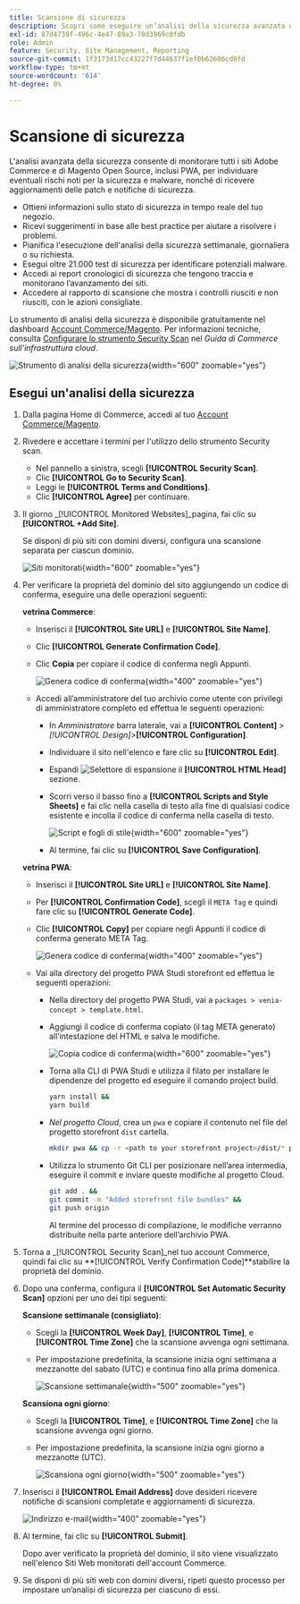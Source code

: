```yaml
---
title: Scansione di sicurezza
description: Scopri come eseguire un’analisi della sicurezza avanzata e monitorare ciascuno dei siti Adobe Commerce e di Magento Open Source.
exl-id: 87d4739f-496c-4e47-89a3-70d3969c0fdb
role: Admin
feature: Security, Site Management, Reporting
source-git-commit: 1f3173d17cc43227f7d44637f1ef0b62606cd0fd
workflow-type: tm+mt
source-wordcount: '614'
ht-degree: 0%

---
```


# Scansione di sicurezza

L&#39;analisi avanzata della sicurezza consente di monitorare tutti i siti Adobe Commerce e di Magento Open Source, inclusi PWA, per individuare eventuali rischi noti per la sicurezza e malware, nonché di ricevere aggiornamenti delle patch e notifiche di sicurezza.

- Ottieni informazioni sullo stato di sicurezza in tempo reale del tuo negozio.
- Ricevi suggerimenti in base alle best practice per aiutare a risolvere i problemi.
- Pianifica l&#39;esecuzione dell&#39;analisi della sicurezza settimanale, giornaliera o su richiesta.
- Esegui oltre 21.000 test di sicurezza per identificare potenziali malware.
- Accedi ai report cronologici di sicurezza che tengono traccia e monitorano l’avanzamento dei siti.
- Accedere al rapporto di scansione che mostra i controlli riusciti e non riusciti, con le azioni consigliate.

Lo strumento di analisi della sicurezza è disponibile gratuitamente nel dashboard [Account Commerce/Magento](../getting-started/commerce-account-create.md). Per informazioni tecniche, consulta [Configurare lo strumento Security Scan](https://experienceleague.adobe.com/docs/commerce-cloud-service/user-guide/launch/overview.html#set-up-the-security-scan-tool) nel _Guida di Commerce sull’infrastruttura cloud_.

![Strumento di analisi della sicurezza](./assets/magento-security-scan.png){width="600" zoomable="yes"}

## Esegui un&#39;analisi della sicurezza

1. Dalla pagina Home di Commerce, accedi al tuo [Account Commerce/Magento](../getting-started/commerce-account-create.md).

1. Rivedere e accettare i termini per l&#39;utilizzo dello strumento Security scan.

   - Nel pannello a sinistra, scegli **[!UICONTROL Security Scan]**.
   - Clic **[!UICONTROL Go to Security Scan]**.
   - Leggi le **[!UICONTROL Terms and Conditions]**.
   - Clic **[!UICONTROL Agree]** per continuare.

1. Il giorno _[!UICONTROL Monitored Websites]_pagina, fai clic su **[!UICONTROL +Add Site]**.

   Se disponi di più siti con domini diversi, configura una scansione separata per ciascun dominio.

   ![Siti monitorati](./assets/monitored-website.png){width="600" zoomable="yes"}

1. Per verificare la proprietà del dominio del sito aggiungendo un codice di conferma, eseguire una delle operazioni seguenti:

   **vetrina Commerce**:

   - Inserisci il **[!UICONTROL Site URL]** e **[!UICONTROL Site Name]**.
   - Clic **[!UICONTROL Generate Confirmation Code]**.
   - Clic **Copia** per copiare il codice di conferma negli Appunti.

     ![Genera codice di conferma](./assets/scan-site1.png){width="400" zoomable="yes"}

   - Accedi all’amministratore del tuo archivio come utente con privilegi di amministratore completo ed effettua le seguenti operazioni:

      - In _Amministratore_ barra laterale, vai a **[!UICONTROL Content]** > _[!UICONTROL Design]_>**[!UICONTROL Configuration]**.
      - Individuare il sito nell&#39;elenco e fare clic su **[!UICONTROL Edit]**.
      - Espandi ![Selettore di espansione](../assets/icon-display-expand.png) il **[!UICONTROL HTML Head]** sezione.
      - Scorri verso il basso fino a **[!UICONTROL Scripts and Style Sheets]** e fai clic nella casella di testo alla fine di qualsiasi codice esistente e incolla il codice di conferma nella casella di testo.

        ![Script e fogli di stile](./assets/scan-paste-code.png){width="600" zoomable="yes"}

      - Al termine, fai clic su **[!UICONTROL Save Configuration]**.

   **vetrina PWA**:

   - Inserisci il **[!UICONTROL Site URL]** e **[!UICONTROL Site Name]**.

   - Per **[!UICONTROL Confirmation Code]**, scegli il `META Tag` e quindi fare clic su **[!UICONTROL Generate Code]**.

   - Clic **[!UICONTROL Copy]** per copiare negli Appunti il codice di conferma generato META Tag.

     ![Genera codice di conferma](./assets/scan-site2.png){width="400" zoomable="yes"}

   - Vai alla directory del progetto PWA Studi storefront ed effettua le seguenti operazioni:

      - Nella directory del progetto PWA Studi, vai a `packages > venia-concept > template.html`.
      - Aggiungi il codice di conferma copiato (il tag META generato) all’intestazione del HTML e salva le modifiche.

        ![Copia codice di conferma](./assets/code-pwa.png){width="600" zoomable="yes"}

      - Torna alla CLI di PWA Studi e utilizza il filato per installare le dipendenze del progetto ed eseguire il comando project build.

        ```sh
        yarn install &&
        yarn build
        ```

      - *Nel progetto Cloud*, crea un `pwa` e copiare il contenuto nel file del progetto storefront `dist` cartella.

        ```sh
        mkdir pwa && cp -r <path to your storefront project>/dist/* pwa
        ```

      - Utilizza lo strumento Git CLI per posizionare nell’area intermedia, eseguire il commit e inviare queste modifiche al progetto Cloud.

        ```sh
        git add . &&
        git commit -m "Added storefront file bundles" &&
        git push origin
        ```

        Al termine del processo di compilazione, le modifiche verranno distribuite nella parte anteriore dell’archivio PWA.

1. Torna a _[!UICONTROL Security Scan]_nel tuo account Commerce, quindi fai clic su **[!UICONTROL Verify Confirmation Code]**stabilire la proprietà del dominio.

1. Dopo una conferma, configura il **[!UICONTROL Set Automatic Security Scan]** opzioni per uno dei tipi seguenti:

   **Scansione settimanale (consigliato)**:

   - Scegli la **[!UICONTROL Week Day]**, **[!UICONTROL Time]**, e **[!UICONTROL Time Zone]** che la scansione avvenga ogni settimana.
   - Per impostazione predefinita, la scansione inizia ogni settimana a mezzanotte del sabato (UTC) e continua fino alla prima domenica.

     ![Scansione settimanale](./assets/scan-weekly.png){width="500" zoomable="yes"}

   **Scansiona ogni giorno**:

   - Scegli la **[!UICONTROL Time]**, e **[!UICONTROL Time Zone]** che la scansione avvenga ogni giorno.
   - Per impostazione predefinita, la scansione inizia ogni giorno a mezzanotte (UTC).

     ![Scansiona ogni giorno](./assets/scan-daily.png){width="500" zoomable="yes"}

1. Inserisci il **[!UICONTROL Email Address]** dove desideri ricevere notifiche di scansioni completate e aggiornamenti di sicurezza.

   ![Indirizzo e-mail](./assets/scan-notification-email.png){width="400" zoomable="yes"}

1. Al termine, fai clic su **[!UICONTROL Submit]**.

   Dopo aver verificato la proprietà del dominio, il sito viene visualizzato nell&#39;elenco Siti Web monitorati dell&#39;account Commerce.

1. Se disponi di più siti web con domini diversi, ripeti questo processo per impostare un’analisi di sicurezza per ciascuno di essi.
